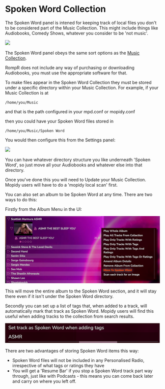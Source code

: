 # Spoken Word Collection

The Spoken Word panel is intened for keeping track of local files you don't to be considered part of the Music Collection. This might include things like Audiobooks, Comedy Shows, whatever you consider to be 'not music'.

![](images/spoken-word.png)

The Spoken Word panel obeys the same sort options as the [Music Collection](/RompR/Music-Collection).

RompR does not include any way of purchasing or downloading Audiobooks, you must use the appropriate software for that.

To make files appear in the Spoken Word Collection they must be stored under a specific directory within your Music Collection. For example, if your Music Collection is at

    /home/you/Music

and that is the path configured in your mpd.conf or mopidy.conf

then you could have your Spoken Word files stored in

    /home/you/Music/Spoken Word

You would then configure this from the Settings panel:

![](images/spokenword2.png)

You can have whatever directory structure you like underneath 'Spoken Word', so just move all your Audiobooks and whatever else into that directory.

Once you've done this you will need to Update your Music Collection. Mopidy users will have to do a 'mopidy local scan' first.

You can also set an album to be Spoken Word at any time. There are two ways to do this:

Firstly from the Album Menu in the UI:

![](images/spokenword3.png)

This will move the entire album to the Spoken Word section, and it will stay there even if it isn't under the Spoken Word directory.

Secondly you can set up a list of tags that, when added to a track, will automatically mark that track as Spoken Word. Mopidy users
will find this useful when adding tracks to the collection from search results.

![](images/spokenword4.png)

There are two advantages of storing Spoken Word items this way:

* Spoken Word files will not be included in any Personalised Radio, irrespective of what tags or ratings they have
* You will get a 'Resume Bar' if you stop a Spoken Word track part way through, just like with Podcasts - this means you can come back later and carry on where you left off.
